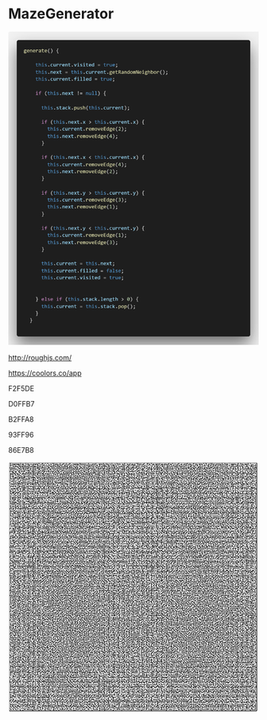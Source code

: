 # MazeGenerator

![alt text](https://github.com/dylanro/MazeGenerator/blob/master/depthfirst.png "Depth-first code")



http://roughjs.com/



https://coolors.co/app




F2F5DE

D0FFB7

B2FFA8

93FF96

86E7B8





![alt text](https://github.com/dylanro/MazeGenerator/blob/master/maze.png "Maze Generator Output")
